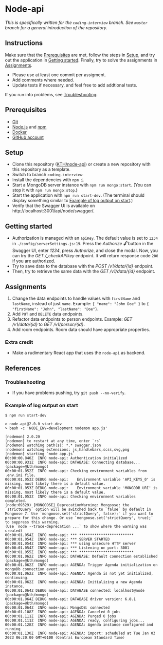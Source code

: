 # Node-api

_This is specifically written for the `coding-interview` branch. See `master` branch for a general introduction of the repository._

## Instructions

Make sure that the [Prerequisites](#prerequisites) are met, follow the steps in [Setup](#setup), and try out the application in [Getting started](#getting-started). Finally, try to solve the assignments in [Assignments](#assignments).

- Please use at least one commit per assigment.
- Add comments where needed.
- Update tests if necessary, and feel free to add addtional tests.

If you run into problems, see [Troubleshooting](#troubleshooting).

## Prerequisites

- [Git](https://git-scm.com/)
- [Node.js](https://nodejs.org/) and [npm](https://docs.npmjs.com/cli/v9/commands/npm)
- [Docker](https://www.docker.com/)
- [GitHub account](https://github.com/join)

## Setup

- Clone this repository ([KTH/node-api](https://github.com/KTH/node-api)) or create a new repository with this repository as a template.
- Switch to branch `coding-interview`.
- Install the dependencies with `npm i`.
- Start a MongoDB server instance with `npm run mongo:start`. (You can stop it with `npm run mongo:stop`.)
- Start the application with `npm run start-dev`. (The terminal should display something similar to [Example of log output on start](#example-of-log-output-on-start).)
- Verify that the Swagger UI is available on http://localhost:3001/api/node/swagger/.

## Getting started

- Authorization is managed with an `apiKey`. The default value is set to `1234` in `./config/serverSettings.js:19`. Press the _Authorize 🔓_ button in the Swagger UI, enter _1234_, press _Authorize_, and close the modal. Now, you can try the _GET /\_checkAPIkey_ endpoint. It will return response code `200` if you are authorized.
- Try to save data to the database with the _POST /v1/data/{id}_ endpoint.
- Then, try to retrieve the same data with the _GET /v1/data/{id}_ endpoint.

## Assignments

1. Change the data endpoints to handle values with `firstName` and `lastName`, instead of just `name`. Example: `{ "name": "John Doe" }` to `{ "firstName": "John", "lastName": "Doe"}`.
2. Add `PUT` and `DELETE` data endpoints.
3. Refactor data endpoints to person endpoints. Example: _GET /v1/data/{id}_ to _GET /v1/person/{id}_.
4. Add room endpoints. Room data should have appropriate properties.

### Extra credit

- Make a rudimentary React app that uses the `node-api` as backend.

## References

### Troubleshooting

- If you have problems pushing, try `git push --no-verify`.

### Example of log output on start

```
$ npm run start-dev

> node-api@2.0.0 start-dev
> bash -c 'NODE_ENV=development nodemon app.js'

[nodemon] 2.0.20
[nodemon] to restart at any time, enter `rs`
[nodemon] watching path(s): *.* swagger.json
[nodemon] watching extensions: js,handlebars,scss,svg,png
[nodemon] starting `node app.js`
00:00:00.840Z  INFO node-api: Authentication initialized
00:00:00.931Z  INFO node-api: DATABASE: Connecting database... (package=@kth/mongo)
00:00:01.052Z  INFO node-api: Checking environment variables from .env.ini file.
00:00:01.053Z DEBUG node-api:    Environment variable 'API_KEYS_0' is missing, most likely there is a default value.
00:00:01.053Z DEBUG node-api:    Environment variable 'MONGODB_URI' is missing, most likely there is a default value.
00:00:01.053Z  INFO node-api: Checking environment variables completed.
(node:69329) [MONGOOSE] DeprecationWarning: Mongoose: the `strictQuery` option will be switched back to `false` by default in Mongoose 7. Use `mongoose.set('strictQuery', false);` if you want to prepare for this change. Or use `mongoose.set('strictQuery', true);` to suppress this warning.
(Use `node --trace-deprecation ...` to show where the warning was created)
00:00:01.054Z  INFO node-api: *** *************************
00:00:01.054Z  INFO node-api: *** SERVER STARTED
00:00:01.054Z  INFO node-api: *** using unsecure HTTP server
00:00:01.054Z  INFO node-api: *** Listening on port: 3001
00:00:01.055Z  INFO node-api: *** *************************
00:00:01.062Z  INFO node-api: DATABASE: Default connection established (package=@kth/mongo)
00:00:01.062Z  INFO node-api: AGENDA: Trigger Agenda initialization on mongoDb connection event
00:00:01.062Z  INFO node-api: AGENDA: Agenda is not yet initialized, continuing.
00:00:01.062Z  INFO node-api: AGENDA: Initializing a new Agenda instance.
00:00:01.064Z DEBUG node-api: DATABASE connected: localhost@node (package=@kth/mongo)
00:00:01.064Z DEBUG node-api: DATABASE driver version: 6.8.1 (package=@kth/mongo)
00:00:01.064Z  INFO node-api: MongoDB: connected
00:00:01.108Z  INFO node-api: AGENDA: Canceled 0 jobs
00:00:01.111Z  INFO node-api: AGENDA: Purged 0 jobs
00:00:01.111Z  INFO node-api: AGENDA: ready, configuring jobs...
00:00:01.128Z  INFO node-api: AGENDA: Agenda instance configured and running
00:00:01.130Z  INFO node-api: AGENDA: import: scheduled at Tue Jan 03 2023 06:20:00 GMT+0100 (Central European Standard Time)

```
